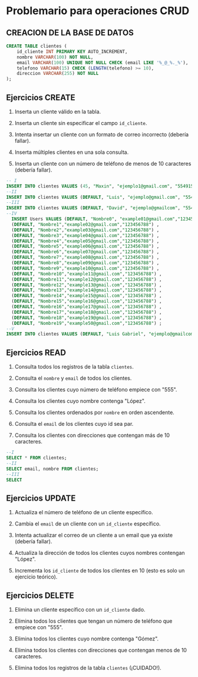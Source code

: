 # Problemario para operaciones CRUD

## CREACION DE LA BASE DE DATOS

```sql
CREATE TABLE clientes (
    id_cliente INT PRIMARY KEY AUTO_INCREMENT,
    nombre VARCHAR(100) NOT NULL,
    email VARCHAR(100) UNIQUE NOT NULL CHECK (email LIKE '%_@_%._%'),
    telefono VARCHAR(15) CHECK (LENGTH(telefono) >= 10),
    direccion VARCHAR(255) NOT NULL
);
```

## Ejercicios CREATE

1. Inserta un cliente válido en la tabla.

2. Inserta un cliente sin especificar el campo `id_cliente`.

3. Intenta insertar un cliente con un formato de correo incorrecto (debería fallar).

4. Inserta múltiples clientes en una sola consulta.

5. Inserta un cliente con un número de teléfono de menos de 10 caracteres (debería fallar).

```sql
-- I
INSERT INTO clientes VALUES (45, "Maxin", "ejemplo1@gmail.com", "5549154852", "Naucalpan El Molinito");
--II
INSERT INTO clientes VALUES (DEFAULT, "Luis", "ejemplo@gmail.com", "5549227752", "Naucalpan El Molinito")
--III
INSERT INTO clientes VALUES (DEFAULT, "David", "ejemplo@gmailcom", "5541478952", "Aculco San Martin Ejido")
--IV
  INSERT Users VALUES (DEFAULT, "Nombre0", "example01@gmail.com","123456788") ,
  (DEFAULT, "Nombre1","example02@gmail.com","123456788") ,
  (DEFAULT, "Nombre2","example03@gmail.com","123456788") ,
  (DEFAULT, "Nombre3","example04@gmail.com","123456788") ,
  (DEFAULT, "Nombre4","example05@gmail.com","123456788") ,
  (DEFAULT, "Nombre5","example06@gmail.com","123456788") ,
  (DEFAULT, "Nombre6","example07@gmail.com","123456788") ,
  (DEFAULT, "Nombre7","example08@gmail.com","123456788") ,
  (DEFAULT, "Nombre8","example09@gmail.com","123456788") ,
  (DEFAULT, "Nombre9","example10@gmail.com","123456788") ,
  (DEFAULT, "Nombre10","example11@gmail.com","123456788") ,
  (DEFAULT, "Nombre11","example12@gmail.com","123456788") ,
  (DEFAULT, "Nombre12","example13@gmail.com","123456788") ,
  (DEFAULT, "Nombre13","example14@gmail.com","123456788") ,
  (DEFAULT, "Nombre14","example15@gmail.com","123456788") ,
  (DEFAULT, "Nombre15","example16@gmail.com","123456788") ,
  (DEFAULT, "Nombre16","example17@gmail.com","123456788") ,
  (DEFAULT, "Nombre17","example18@gmail.com","123456788") ,
  (DEFAULT, "Nombre18","example19@gmail.com","123456788") ,
  (DEFAULT, "Nombre19","example50@gmail.com","123456788") ;
--V
INSERT INTO clientes VALUES (DEFAULT, "Luis Gabriel", "ejemplo@gmailcom", "5541478", "El tejon")
```

## Ejercicios READ

1. Consulta todos los registros de la tabla `clientes`.

2. Consulta el `nombre` y `email` de todos los clientes.

3. Consulta los clientes cuyo número de teléfono empiece con "555".

4. Consulta los clientes cuyo nombre contenga "López".

5. Consulta los clientes ordenados por `nombre` en orden ascendente.

6. Consulta el `email` de los clientes cuyo id sea par.

7. Consulta los clientes con direcciones que contengan más de 10 caracteres.


```sql
--I
SELECT * FROM clientes;
--II
SELECT email, nombre FROM clientes;
--III
SELECT 

```

## Ejercicios UPDATE

1. Actualiza el número de teléfono de un cliente específico.

2. Cambia el `email` de un cliente con un `id_cliente` específico.

3. Intenta actualizar el correo de un cliente a un email que ya existe (debería fallar).

4. Actualiza la dirección de todos los clientes cuyos nombres contengan "López".

5. Incrementa los `id_cliente` de todos los clientes en 10 (esto es solo un ejercicio teórico).

## Ejercicios DELETE

1. Elimina un cliente específico con un `id_cliente` dado.

2. Elimina todos los clientes que tengan un número de teléfono que empiece con "555".

3. Elimina todos los clientes cuyo nombre contenga "Gómez".

4. Elimina todos los clientes con direcciones que contengan menos de 10 caracteres.

5. Elimina todos los registros de la tabla `clientes` (¡CUIDADO!).


